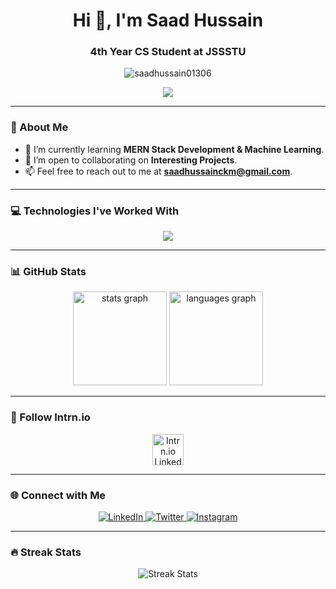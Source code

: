 <h1 align="center">Hi 👋, I'm Saad Hussain</h1>
<h3 align="center">4th Year CS Student at JSSSTU</h3>

<p align="center">
  <img src="https://komarev.com/ghpvc/?username=saadhussain01306&label=Profile%20Views&color=0e75b6&style=flat" alt="saadhussain01306" />
</p>

<p align="center">
  <img src="https://readme-typing-svg.herokuapp.com?color=%2336BCF7&size=25&center=true&vCenter=true&width=600&lines=Welcome+to+my+GitHub+Profile!;Tech+Enthusiast+%7C+Developer+%7C+Learner;Always+Open+to+Collaboration+🤝" />
</p>


---

### 🌱 About Me
- 🚀 I’m currently learning **MERN Stack Development & Machine Learning**.
- 🤝 I’m open to collaborating on **Interesting Projects**.
- 📫 Feel free to reach out to me at **saadhussainckm@gmail.com**.

---

### 💻 Technologies I've Worked With
<p align="center">
  <img src="https://skillicons.dev/icons?i=c,cpp,java,python,html,css,js,react,nodejs,express,mongodb,mysql,bootstrap,php,linux,flask,anaconda,arduino" />
</p>

---

### 📊 GitHub Stats
<div align="center">
  <img src="https://github-readme-stats.vercel.app/api?username=saadhussain01306&hide_title=false&hide_rank=false&show_icons=true&include_all_commits=true&count_private=true&disable_animations=false&theme=dracula&locale=en&hide_border=false" height="150" alt="stats graph" />
  <img src="https://github-readme-stats.vercel.app/api/top-langs?username=saadhussain01306&locale=en&hide_title=false&layout=compact&card_width=320&langs_count=5&theme=dracula&hide_border=false" height="150" alt="languages graph" />
</div>

---

### 📣 Follow Intrn.io
<p align="center">
  <a href="https://www.linkedin.com/company/intrn-io/" target="_blank">
    <img src="https://upload.wikimedia.org/wikipedia/commons/0/01/LinkedIn_Logo.svg" alt="Intrn.io LinkedIn Page" height="50" />
  </a>
</p>

---

### 🌐 Connect with Me
<p align="center">
  <a href="https://www.linkedin.com/in/saad-hussain-607680242/" target="_blank">
    <img src="https://img.shields.io/badge/LinkedIn-0077B5?logo=linkedin&logoColor=white&style=for-the-badge" alt="LinkedIn" />
  </a>
  <a href="https://x.com/SaadHus08562718" target="_blank">
    <img src="https://img.shields.io/badge/Twitter-1DA1F2?logo=twitter&logoColor=white&style=for-the-badge" alt="Twitter" />
  </a>
  <a href="https://www.instagram.com/saad__hussain07/" target="_blank">
    <img src="https://img.shields.io/badge/Instagram-E4405F?logo=instagram&logoColor=white&style=for-the-badge" alt="Instagram" />
  </a>
</p>

---

### 🔥 Streak Stats
<p align="center">
  <img title="🔥 Streak Stats" alt="Streak Stats" src="https://github-readme-streak-stats.herokuapp.com/?user=saadhussain01306&theme=dracula&hide_border=false" />
</p>
